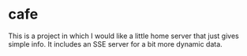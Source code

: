 # cafe
This is a project in which I would like a little home server that just gives simple info. It includes an SSE server for a bit more dynamic data.
